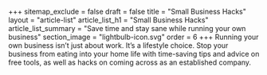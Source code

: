 +++
sitemap_exclude = false
draft = false
title = "Small Business Hacks"
layout = "article-list"
article_list_h1 = "Small Business Hacks"
article_list_summary = "Save time and stay sane while running your own business"
section_image = "lightbulb-icon.svg"
order = 6
+++
Running your own business isn’t just about work. It’s a lifestyle choice. Stop your business from eating into your home life with time-saving tips and advice on free tools, as well as hacks on coming across as an established company.